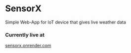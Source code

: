 # SensorX
Simple Web-App for IoT device that gives live weather data

### Currently live at
[sensorx.onrender.com](https://sensorx.onrender.com)
